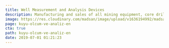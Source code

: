 ```yaml
---
title: Well Measurement and Analysis Devices
description: Manufacturing and sales of all mining equipment, core drilling equipment and rock drilling equipment.
image: https://res.cloudinary.com/madsan/image/upload/v1636194992/madsan-stock/IMG_3200_nsgux0.jpg
page: kuyu-olcum-ve-analiz-en
cta: true
path: kuyu-olcum-ve-analiz-en
date: 2019-07-01 01:21:23
---
```


